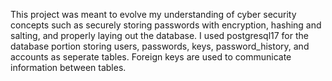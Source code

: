 This project was meant to evolve my understanding of cyber security concepts such as securely storing passwords with encryption, hashing and salting, and properly laying out the database. 
I used postgresql17 for the database portion storing users, passwords, keys, password_history, and accounts as seperate tables. Foreign keys are used to communicate information between tables. 
